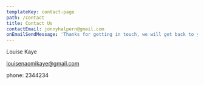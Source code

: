 ```yaml
---
templateKey: contact-page
path: /contact
title: Contact Us
contactEmail: jonnyhalpern@gmail.com
onEmailSendMessage: 'Thanks for getting in touch, we will get back to you soon'
---
```


Louise Kaye

louisenaomikaye@gmail.com

phone: 2344234
